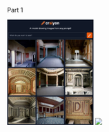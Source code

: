 
Part 1 

<img src = P1C.png width = 200>
<img src = P1M_The_entrance-hall_atrium_of_this_Roman_villa_is_plain__f7ac2a95-66ef-4474-a392-74c9d180ea48 width = 200>
